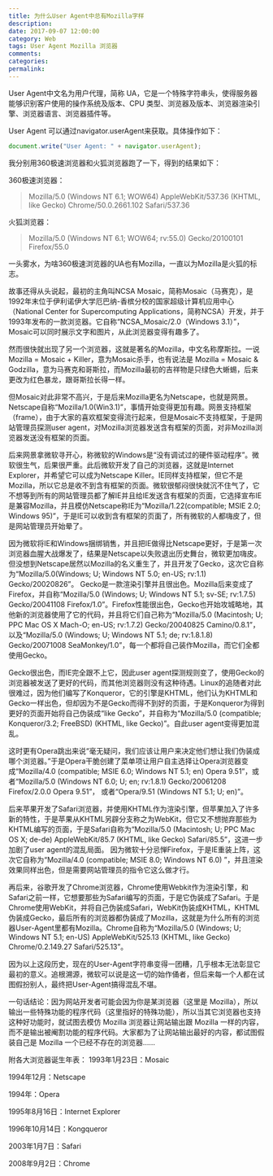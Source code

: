 ```yaml
---
title: 为什么User Agent中总有Mozilla字样
description:
date: 2017-09-07 12:00:00
category: Web
tags: User Agent Mozilla 浏览器
comments:
categories:
permalink:
---
```



User Agent中文名为用户代理，简称 UA，它是一个特殊字符串头，使得服务器能够识别客户使用的操作系统及版本、CPU 类型、浏览器及版本、浏览器渲染引擎、浏览器语言、浏览器插件等。

<!--more-->

User Agent 可以通过navigator.userAgent来获取。具体操作如下：

```javascript
document.write("User Agent: " + navigator.userAgent);
```

我分别用360极速浏览器和火狐浏览器跑了一下，得到的结果如下：

360极速浏览器：
>Mozilla/5.0 (Windows NT 6.1; WOW64) AppleWebKit/537.36 (KHTML, like Gecko) Chrome/50.0.2661.102 Safari/537.36

火狐浏览器：
>Mozilla/5.0 (Windows NT 6.1; WOW64; rv:55.0) Gecko/20100101 Firefox/55.0

一头雾水，为啥360极速浏览器的UA也有Mozilla，一直以为Mozilla是火狐的标志。

故事还得从头说起，最初的主角叫NCSA Mosaic，简称Mosaic（马赛克），是1992年末位于伊利诺伊大学厄巴纳-香槟分校的国家超级计算机应用中心（National Center for Supercomputing Applications，简称NCSA）开发，并于1993年发布的一款浏览器。它自称“NCSA_Mosaic/2.0（Windows 3.1）”，Mosaic可以同时展示文字和图片，从此浏览器变得有趣多了。

然而很快就出现了另一个浏览器，这就是著名的Mozilla，中文名称摩斯拉。一说 Mozilla = Mosaic + Killer，意为Mosaic杀手，也有说法是 Mozilla = Mosaic & Godzilla，意为马赛克和哥斯拉，而Mozilla最初的吉祥物是只绿色大蜥蜴，后来更改为红色暴龙，跟哥斯拉长得一样。

但Mosaic对此非常不高兴，于是后来Mozilla更名为Netscape，也就是网景。Netscape自称“Mozilla/1.0(Win3.1)”，事情开始变得更加有趣。网景支持框架（frame），由于大家的喜欢框架变得流行起来，但是Mosaic不支持框架，于是网站管理员探测user agent，对Mozilla浏览器发送含有框架的页面，对非Mozilla浏览器发送没有框架的页面。

后来网景拿微软寻开心，称微软的Windows是“没有调试过的硬件驱动程序”。微软很生气，后果很严重。此后微软开发了自己的浏览器，这就是Internet Explorer，并希望它可以成为Netscape Killer。IE同样支持框架，但它不是Mozilla，所以它总是收不到含有框架的页面。微软很郁闷很快就沉不住气了，它不想等到所有的网站管理员都了解IE并且给IE发送含有框架的页面，它选择宣布IE是兼容Mozilla，并且模仿Netscape称IE为“Mozilla/1.22(compatible; MSIE 2.0; Windows 95)”，于是IE可以收到含有框架的页面了，所有微软的人都嗨皮了，但是网站管理员开始晕了。

因为微软将IE和Windows捆绑销售，并且把IE做得比Netscape更好，于是第一次浏览器血腥大战爆发了，结果是Netscape以失败退出历史舞台，微软更加嗨皮。但没想到Netscape居然以Mozilla的名义重生了，并且开发了Gecko，这次它自称为“Mozilla/5.0(Windows; U; Windows NT 5.0; en-US; rv:1.1) Gecko/20020826”。
Gecko是一款渲染引擎并且很出色。Mozilla后来变成了Firefox，并自称“Mozilla/5.0 (Windows; U; Windows NT 5.1; sv-SE; rv:1.7.5) Gecko/20041108 Firefox/1.0”。Firefox性能很出色，Gecko也开始攻城略地，其他新的浏览器使用了它的代码，并且将它们自己称为“Mozilla/5.0 (Macintosh; U; PPC Mac OS X Mach-O; en-US; rv:1.7.2) Gecko/20040825 Camino/0.8.1”，以及“Mozilla/5.0 (Windows; U; Windows NT 5.1; de; rv:1.8.1.8) Gecko/20071008 SeaMonkey/1.0”，每一个都将自己装作Mozilla，而它们全都使用Gecko。

Gecko很出色，而IE完全跟不上它，因此user agent探测规则变了，使用Gecko的浏览器被发送了更好的代码，而其他浏览器则没有这种待遇。Linux的追随者对此很难过，因为他们编写了Konqueror，它的引擎是KHTML，他们认为KHTML和Gecko一样出色，但却因为不是Gecko而得不到好的页面，于是Konqueror为得到更好的页面开始将自己伪装成“like Gecko”，并自称为“Mozilla/5.0 (compatible; Konqueror/3.2; FreeBSD) (KHTML, like Gecko)”。自此user agent变得更加混乱。

这时更有Opera跳出来说“毫无疑问，我们应该让用户来决定他们想让我们伪装成哪个浏览器。”于是Opera干脆创建了菜单项让用户自主选择让Opera浏览器变成“Mozilla/4.0 (compatible; MSIE 6.0; Windows NT 5.1; en) Opera 9.51”，或者“Mozilla/5.0 (Windows NT 6.0; U; en; rv:1.8.1) Gecko/20061208 Firefox/2.0.0 Opera 9.51”， 或者“Opera/9.51 (Windows NT 5.1; U; en)”。

后来苹果开发了Safari浏览器，并使用KHTML作为渲染引擎，但苹果加入了许多新的特性，于是苹果从KHTML另辟分支称之为WebKit，但它又不想抛弃那些为KHTML编写的页面，于是Safari自称为“Mozilla/5.0 (Macintosh; U; PPC Mac OS X; de-de) AppleWebKit/85.7 (KHTML, like Gecko) Safari/85.5”，这进一步加剧了user agent的混乱局面。
因为微软十分忌惮Firefox，于是IE重装上阵，这次它自称为“Mozilla/4.0 (compatible; MSIE 8.0; Windows NT 6.0) ”，并且渲染效果同样出色，但是需要网站管理员的指令它这么做才行。

再后来，谷歌开发了Chrome浏览器，Chrome使用Webkit作为渲染引擎，和Safari之前一样，它想要那些为Safari编写的页面，于是它伪装成了Safari。于是Chrome使用WebKit，并将自己伪装成Safari，WebKit伪装成KHTML，KHTML伪装成Gecko，最后所有的浏览器都伪装成了Mozilla，这就是为什么所有的浏览器User-Agent里都有Mozilla。Chrome自称为“Mozilla/5.0 (Windows; U; Windows NT 5.1; en-US) AppleWebKit/525.13 (KHTML, like Gecko) Chrome/0.2.149.27 Safari/525.13”。

因为以上这段历史，现在的User-Agent字符串变得一团糟，几乎根本无法彰显它最初的意义。追根溯源，微软可以说是这一切的始作俑者，但后来每一个人都在试图假扮别人，最终把User-Agent搞得混乱不堪。

一句话结论：因为网站开发者可能会因为你是某浏览器（这里是 Mozilla），所以输出一些特殊功能的程序代码（这里指好的特殊功能），所以当其它浏览器也支持这种好功能时，就试图去模仿 Mozilla 浏览器让网站输出跟 Mozilla 一样的内容，而不是输出被阉割功能的程序代码。大家都为了让网站输出最好的内容，都试图假装自己是 Mozilla 一个已经不存在的浏览器……

附各大浏览器诞生年表：
1993年1月23日：Mosaic

1994年12月：Netscape

1994年：Opera

1995年8月16日：Internet Explorer

1996年10月14日：Kongqueror

2003年1月7日：Safari

2008年9月2日：Chrome
